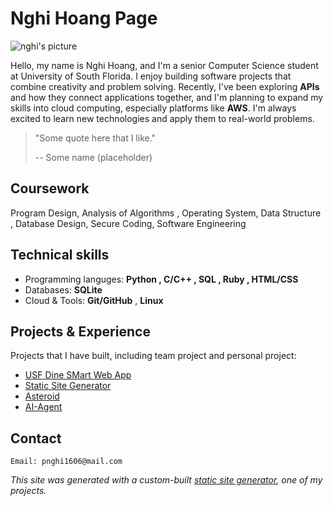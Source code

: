 # Nghi Hoang Page

![nghi's picture](/images/nghi.jpg)

Hello, my name is Nghi Hoang, and I'm a senior Computer Science student at University of South Florida. I enjoy building software projects that combine creativity and problem solving.
Recently, I've been exploring **APIs** and how they connect applications together, and I'm planning to expand my skills into cloud computing, especially platforms like **AWS**. I'm always excited to learn new technologies and apply them to real-world problems.

> "Some quote here that I like."
>
> -- Some name (placeholder) 

## Coursework

Program Design, Analysis of Algorithms , Operating System, Data Structure , Database Design, Secure Coding, Software Engineering

## Technical skills

- Programming languges: **Python , C/C++ , SQL , Ruby , HTML/CSS**
- Databases: **SQLite**
- Cloud & Tools: **Git/GitHub** , **Linux**

## Projects & Experience

Projects that I have built, including team project and personal project:

- [USF Dine SMart Web App](https://github.com/Spaghetti-Tech/USF-DineSmart-App)
- [Static Site Generator](https://github.com/swissymissy/Static-Site-Generator)
- [Asteroid ](https://github.com/swissymissy/Asteroid)
- [AI-Agent](https://github.com/swissymissy/AI-agent)

## Contact

```
Email: pnghi1606@mail.com
```

_This site was generated with a custom-built [static site generator](https://github.com/swissymissy/Static-Site-Generator), one of my projects._